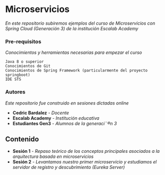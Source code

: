 # Microservicios

_En este repositorio subiremos ejemplos del curso de Microservicios con Spring Cloud (Generación 3) de la institución Escalab Academy_


### Pre-requisitos

_Conocimientos y herramientas necesarias para empezar el curso_

```
Java 8 o superior
Conocimientos de Git
Conocimientos de Spring Framework (particularmente del proyecto springboot)
IDE STS
```

### Autores

_Este repositorio fue construido en sesiones dictadas online_

* **Cedric Bardalez** - *Docente*
* **Escalab Academy** - *Institución educativa*
* **Estudiantes Gen3** - *Alumnos de la generaci¨®n 3* 

## Contenido

* **Sesión 1** - *Repaso teórico de los conceptos principales asociados a la arquitectura basada en microservicios*
* **Sesión 2** - *Levantamos nuestro primer microservicio y estudiamos el servidor de registro y descubrimiento (Eureka Server)* 
